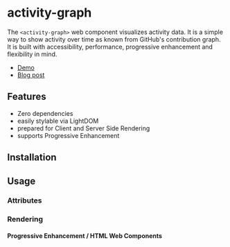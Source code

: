# activity-graph

The `<activity-graph>` web component visualizes activity data. It is a simple way to show activity over time as known from GitHub's contribution graph. It is built with accessibility, performance, progressive enhancement and flexibility in mind.

-   [Demo]()
-   [Blog post]()

## Features

-   Zero dependencies
-   easily stylable via LightDOM
-   prepared for Client and Server Side Rendering
-   supports Progressive Enhancement

## Installation

## Usage

### Attributes

### Rendering

####

####

#### Progressive Enhancement / HTML Web Components

